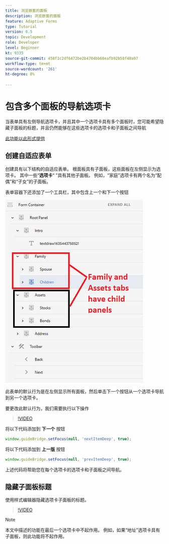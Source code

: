 ```yaml
---
title: 浏览嵌套的面板
description: 浏览嵌套的面板
feature: Adaptive Forms
type: Tutorial
version: 6.5
topic: Development
role: Developer
level: Beginner
kt: 9335
source-git-commit: 458f1c2df6472be2b4704bb68eafb92b58f48a97
workflow-type: tm+mt
source-wordcount: '261'
ht-degree: 0%

---
```


# 包含多个面板的导航选项卡

当表单具有左侧导航选项卡，并且其中一个选项卡具有多个面板时，您可能希望隐藏子面板的标题，并且仍然能够在这些选项卡的选项卡和子面板之间导航

[此功能以此形式提供](https://forms.enablementadobe.com/content/forms/af/testnav1.html)




## 创建自适应表单

创建具有以下结构的自适应表单。 根面板具有子面板，这些面板在左侧显示为选项卡。 其中一些“**选项卡**“ ”具有其他子面板。 例如，“家庭”选项卡有两个名为“配偶”和“子女”的子面板。

表单容器下还添加了一个工具栏，其中包含上一个和下一个按钮

![工具栏间距](assets/multiple-panels.png)



此表单的默认行为是在左侧显示所有面板，然后单击下一个按钮从一个选项卡导航到另一个选项卡。

要更改此默认行为，我们需要执行以下操作

>[!VIDEO](https://video.tv.adobe.com/v/338369?quality=9&learn=on)


将以下代码添加到 **下一个** 按钮

```javascript
window.guideBridge.setFocus(null, 'nextItemDeep', true);
```

将以下代码添加到 **上一版** 按钮

```javascript
window.guideBridge.setFocus(null, 'prevItemDeep', true);
```

上述代码将帮助您在每个选项卡的选项卡和子面板之间导航。

## 隐藏子面板标题

使用样式编辑器隐藏选项卡子面板的标题。

>[!VIDEO](https://video.tv.adobe.com/v/338370?quality=9&learn=on)

>[!NOTE]
>
>本文中描述的功能在最后一个选项卡中不起作用。 例如，如果“地址”选项卡具有子面板，则此功能将不起作用。
